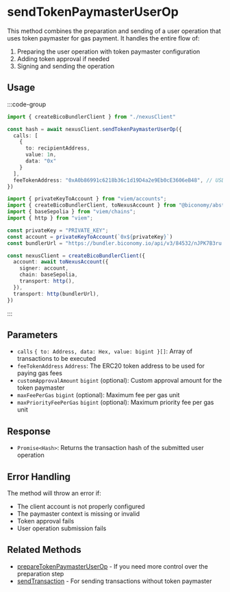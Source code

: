 # sendTokenPaymasterUserOp

This method combines the preparation and sending of a user operation that uses token paymaster for gas payment. It handles the entire flow of:
1. Preparing the user operation with token paymaster configuration
2. Adding token approval if needed
3. Signing and sending the operation

## Usage

:::code-group

```typescript [example.ts]
import { createBicoBundlerClient } from "./nexusClient"

const hash = await nexusClient.sendTokenPaymasterUserOp({
  calls: [
    {
      to: recipientAddress,
      value: 1n,
      data: "0x"
    }
  ],
  feeTokenAddress: "0xA0b86991c6218b36c1d19D4a2e9Eb0cE3606eB48", // USDC address
})
```

```typescript [nexusClient.ts] filename="nexusClient.ts"
import { privateKeyToAccount } from "viem/accounts";
import { createBicoBundlerClient, toNexusAccount } from "@biconomy/abstractjs";
import { baseSepolia } from "viem/chains"; 
import { http } from "viem"; 

const privateKey = "PRIVATE_KEY";
const account = privateKeyToAccount(`0x${privateKey}`)
const bundlerUrl = "https://bundler.biconomy.io/api/v3/84532/nJPK7B3ru.dd7f7861-190d-41bd-af80-6877f74b8f44"; 

const nexusClient = createBicoBundlerClient({
  account: await toNexusAccount({ 
    signer: account, 
    chain: baseSepolia,
    transport: http(),
  }),
  transport: http(bundlerUrl),
})
```

:::

## Parameters

- `calls` `{ to: Address, data: Hex, value: bigint }[]`: Array of transactions to be executed
- `feeTokenAddress` `Address`: The ERC20 token address to be used for paying gas fees
- `customApprovalAmount` `bigint` (optional): Custom approval amount for the token paymaster
- `maxFeePerGas` `bigint` (optional): Maximum fee per gas unit
- `maxPriorityFeePerGas` `bigint` (optional): Maximum priority fee per gas unit

## Response

- `Promise<Hash>`: Returns the transaction hash of the submitted user operation

## Error Handling

The method will throw an error if:
- The client account is not properly configured
- The paymaster context is missing or invalid
- Token approval fails
- User operation submission fails

## Related Methods

- [prepareTokenPaymasterUserOp](./prepareTokenPaymasterUserOp.md) - If you need more control over the preparation step
- [sendTransaction](./sendTransaction.md) - For sending transactions without token paymaster 
